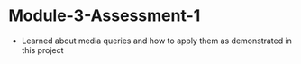 # Module-3-Assessment-1
- Learned about media queries and how to apply them as demonstrated in this project
